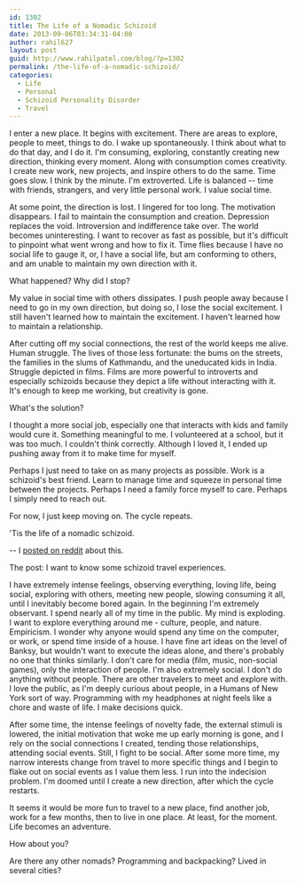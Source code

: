 ```yaml
---
id: 1302
title: The Life of a Nomadic Schizoid
date: 2013-09-06T03:34:31-04:00
author: rahil627
layout: post
guid: http://www.rahilpatel.com/blog/?p=1302
permalink: /the-life-of-a-nomadic-schizoid/
categories:
  - Life
  - Personal
  - Schizoid Personality Disorder
  - Travel
---
```

I enter a new place. It begins with excitement. There are areas to explore, people to meet, things to do. I wake up spontaneously. I think about what to do that day, and I do it. I'm consuming, exploring, constantly creating new direction, thinking every moment. Along with consumption comes creativity. I create new work, new projects, and inspire others to do the same. Time goes slow. I think by the minute. I'm extroverted. Life is balanced -- time with friends, strangers, and very little personal work. I value social time.

At some point, the direction is lost. I lingered for too long. The motivation disappears. I fail to maintain the consumption and creation. Depression replaces the void. Introversion and indifference take over. The world becomes uninteresting. I want to recover as fast as possible, but it's difficult to pinpoint what went wrong and how to fix it. Time flies because I have no social life to gauge it, or, I have a social life, but am conforming to others, and am unable to maintain my own direction with it.

What happened? Why did I stop?

My value in social time with others dissipates. I push people away because I need to go in my own direction, but doing so, I lose the social excitement. I still haven't learned how to maintain the excitement. I haven't learned how to maintain a relationship.

After cutting off my social connections, the rest of the world keeps me alive. Human struggle. The lives of those less fortunate: the bums on the streets, the families in the slums of Kathmandu, and the uneducated kids in India. Struggle depicted in films. Films are more powerful to introverts and especially schizoids because they depict a life without interacting with it. It's enough to keep me working, but creativity is gone.

What's the solution?

I thought a more social job, especially one that interacts with kids and family would cure it. Something meaningful to me. I volunteered at a school, but it was too much. I couldn't think correctly. Although I loved it, I ended up pushing away from it to make time for myself.

Perhaps I just need to take on as many projects as possible. Work is a schizoid's best friend. Learn to manage time and squeeze in personal time between the projects. Perhaps I need a family force myself to care. Perhaps I simply need to reach out.

For now, I just keep moving on. The cycle repeats.

'Tis the life of a nomadic schizoid.

--
I <a href="http://www.reddit.com/r/Schizoid/comments/1ru414/travel/">posted on reddit</a> about this.

The post:
I want to know some schizoid travel experiences.

I have extremely intense feelings, observing everything, loving life, being social, exploring with others, meeting new people, slowing consuming it all, until I inevitably become bored again.
In the beginning I'm extremely observant. I spend nearly all of my time in the public. My mind is exploding. I want to explore everything around me - culture, people, and nature. Empiricism. I wonder why anyone would spend any time on the computer, or work, or spend time inside of a house. I have fine art ideas on the level of Banksy, but wouldn't want to execute the ideas alone, and there's probably no one that thinks similarly. I don't care for media (film, music, non-social games), only the interaction of people. I'm also extremely social. I don't do anything without people. There are other travelers to meet and explore with. I love the public, as I'm deeply curious about people, in a Humans of New York sort of way. Programming with my headphones at night feels like a chore and waste of life. I make decisions quick.

After some time, the intense feelings of novelty fade, the external stimuli is lowered, the initial motivation that woke me up early morning is gone, and I rely on the social connections I created, tending those relationships, attending social events. Still, I fight to be social.
After some more time, my narrow interests change from travel to more specific things and I begin to flake out on social events as I value them less. I run into the indecision problem. I'm doomed until I create a new direction, after which the cycle restarts.

It seems it would be more fun to travel to a new place, find another job, work for a few months, then to live in one place. At least, for the moment. Life becomes an adventure.

How about you?

Are there any other nomads? Programming and backpacking? Lived in several cities?
